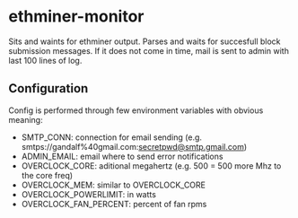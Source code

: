 # ethminer-monitor

Sits and waints for ethminer output.
Parses and waits for succesfull block submission messages.
If it does not come in time, mail is sent to admin with last 100 lines of log.

## Configuration

Config is performed through few environment variables with obvious meaning:

- SMTP_CONN: connection for email sending (e.g. smtps://gandalf%40gmail.com:secretpwd@smtp.gmail.com)
- ADMIN_EMAIL: email where to send error notifications
- OVERCLOCK_CORE: aditional megahertz (e.g. 500 = 500 more Mhz to the core freq)
- OVERCLOCK_MEM: similar to OVERCLOCK_CORE
- OVERCLOCK_POWERLIMIT: in watts
- OVERCLOCK_FAN_PERCENT: percent of fan rpms
